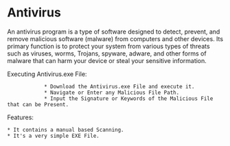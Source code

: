 # Antivirus

An antivirus program is a type of software designed to detect, prevent, and remove malicious software (malware) from computers and other devices. Its primary function is to protect your system from various types of threats such as viruses, worms, Trojans, spyware, adware, and other forms of malware that can harm your device or steal your sensitive information.


Executing Antivirus.exe File:
                
                * Download the Antivirus.exe File and execute it.
                * Navigate or Enter any Malicious File Path.
                * Input the Signature or Keywords of the Malicious File that can be Present.


Features:
    
    * It contains a manual based Scanning. 
    * It's a very simple EXE File.
                              
